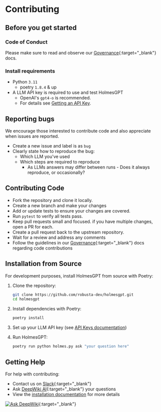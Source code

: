 # Contributing

## Before you get started

### Code of Conduct

Please make sure to read and observe our [Governance](https://github.com/robusta-dev/holmesgpt/blob/holmes-mkdocs/GOVERNANCE.md){:target="_blank"} docs.

### Install requirements
- Python `3.11`
  - poetry `1.8.4` & up
- A LLM API key is required to use and test HolmesGPT
  - OpenAI's `gpt4-o` is recommended.
  - For details see [Getting an API Key](../ai-providers/index.md).

## Reporting bugs

We encourage those interested to contribute code and also appreciate when issues are reported.

- Create a new issue and label is as `bug`
- Clearly state how to reproduce the bug:
  - Which LLM you've used
  - Which steps are required to reproduce
    - As LLMs answers may differ between runs - Does it always reproduce, or occasionally?

## Contributing Code

- Fork the repository and clone it locally.
- Create a new branch and make your changes
- Add or update tests to ensure your changes are covered.
- Run `pytest` to verify all tests pass.
- Keep pull requests small and focused. if you have multiple changes, open a PR for each.
- Create a pull request back to the upstream repository.
- Wait for a review and address any comments
- Follow the guidelines in our [Governance](https://github.com/robusta-dev/holmesgpt/blob/holmes-mkdocs/GOVERNANCE.md){:target="_blank"} docs regarding code contributions

## Installation from Source

For development purposes, install HolmesGPT from source with Poetry:

1. Clone the repository:
   ```bash
   git clone https://github.com/robusta-dev/holmesgpt.git
   cd holmesgpt
   ```

2. Install dependencies with Poetry:
   ```bash
   poetry install
   ```

3. Set up your LLM API key (see [API Keys documentation](../ai-providers/index.md))

4. Run HolmesGPT:
   ```bash
   poetry run python holmes.py ask "your question here"
   ```

## Getting Help

For help with contributing:
- Contact us on [Slack](https://bit.ly/robusta-slack){:target="_blank"}
- Ask [DeepWiki AI](https://deepwiki.com/robusta-dev/holmesgpt){:target="_blank"} your questions
- View the [installation documentation](../installation/index.md) for more details

[![Ask DeepWiki](https://deepwiki.com/badge.svg)](https://deepwiki.com/robusta-dev/holmesgpt){:target="_blank"}
